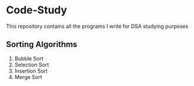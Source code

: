 # Code-Study
This repository contains all the programs I write for DSA studying purposes

## Sorting Algorithms
1. Bubble Sort
2. Selection Sort
3. Insertion Sort
4. Merge Sort
